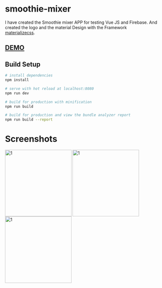 # smoothie-mixer

I have created the Smoothie mixer APP for testing Vue JS and Firebase. And created the logo and the material Design with the Framework [materializecss](https://materializecss.com).

## [DEMO](https://smoothie-mixer.firebaseapp.com)


## Build Setup

``` bash
# install dependencies
npm install

# serve with hot reload at localhost:8080
npm run dev

# build for production with minification
npm run build

# build for production and view the bundle analyzer report
npm run build --report
```
# Screenshots

<img align="left" width="220" alt="1" src="https://user-images.githubusercontent.com/6087113/48088903-7b86a100-e203-11e8-84ae-fbe967e7d3a8.png">

<img align="left" width="220" alt="1" src="https://user-images.githubusercontent.com/6087113/48088986-ad980300-e203-11e8-9435-c56ecec16601.png">

<img align="left" width="220" alt="1" src="https://user-images.githubusercontent.com/6087113/48089016-c30d2d00-e203-11e8-926a-4ff3d7de5047.png">
